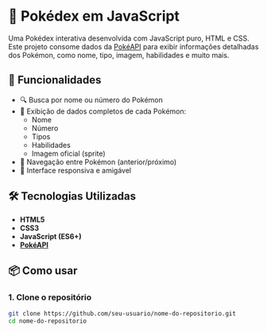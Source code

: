 # 📱 Pokédex em JavaScript

Uma Pokédex interativa desenvolvida com JavaScript puro, HTML e CSS. Este projeto consome dados da [PokéAPI](https://pokeapi.co/) para exibir informações detalhadas dos Pokémon, como nome, tipo, imagem, habilidades e muito mais.

## 🚀 Funcionalidades

- 🔍 Busca por nome ou número do Pokémon
- 📄 Exibição de dados completos de cada Pokémon:
  - Nome
  - Número
  - Tipos
  - Habilidades
  - Imagem oficial (sprite)
- 🔄 Navegação entre Pokémon (anterior/próximo)
- 🎨 Interface responsiva e amigável

## 🛠️ Tecnologias Utilizadas

- **HTML5**
- **CSS3**
- **JavaScript (ES6+)**
- **[PokéAPI](https://pokeapi.co/)**

## 📦 Como usar

### 1. Clone o repositório

```bash
git clone https://github.com/seu-usuario/nome-do-repositorio.git
cd nome-do-repositorio


